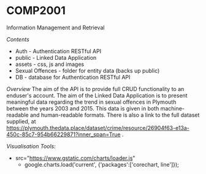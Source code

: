 # COMP2001
Information Management and Retrieval

*Contents*
* Auth - Authentication RESTful API
* public - Linked Data Application
* assets - css, js and images
* Sexual Offences - folder for entity data (backs up public)
* DB - database for Authentication RESTful API

*Overview*
The aim of the API is to provide full CRUD functionality to an enduser's account. 
The aim of the Linked Data Application is to present meaningful data regarding the trend in sexual offences in Plymouth between the years 2003 and 2015. This data is given in both machine-readable and human-readable formats. There is also a link to the full dataset supplied, at https://plymouth.thedata.place/dataset/crime/resource/26904f63-e13a-450c-85c7-954b66229871?inner_span=True .

*Visualisation Tools:*
* src="https://www.gstatic.com/charts/loader.js"
  - google.charts.load('current', {'packages':['corechart, line']});
